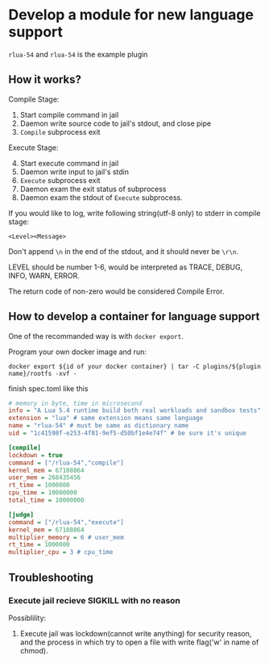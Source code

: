 # Develop a module for new language support

`rlua-54` and `rlua-54` is the example plugin

## How it works?

Compile Stage:

1. Start compile command in jail
2. Daemon write source code to jail's stdout, and close pipe
3. ``Compile`` subprocess exit

Execute Stage:

4. Start execute command in jail
5. Daemon write input to jail's stdin
6. ``Execute`` subprocess exit
7. Daemon exam the exit status of subprocess
8. Daemon exam the stdout of ``Execute`` subprocess.

If you would like to log, write following string(utf-8 only) to stderr in compile stage:

```log
<Level><Message>
```

Don't append ``\n`` in the end of the stdout, and it should never be ``\r\n``.

LEVEL should be number 1-6, would be interpreted as TRACE, DEBUG, INFO, WARN, ERROR.

The return code of non-zero would be considered Compile Error.

## How to develop a container for language support

One of the recommanded way is with ``docker export``.

Program your own docker image and run:
 
```shell
docker export ${id of your docker container} | tar -C plugins/${plugin name}/rootfs -xvf -
```

finish spec.toml like this
```ini
# memory in byte, time in microsecond
info = "A Lua 5.4 runtime build both real workloads and sandbox tests"
extension = "lua" # same extension means same language
name = "rlua-54" # must be same as dictionary name
uid = "1c41598f-e253-4f81-9ef5-d50bf1e4e74f" # be sure it's unique

[compile]
lockdown = true
command = ["/rlua-54","compile"]
kernel_mem = 67108864
user_mem = 268435456
rt_time = 1000000
cpu_time = 10000000
total_time = 10000000

[judge]
command = ["/rlua-54","execute"]
kernel_mem = 67108864
multiplier_memory = 6 # user_mem
rt_time = 1000000
multiplier_cpu = 3 # cpu_time
```

## Troubleshooting

### Execute jail recieve SIGKILL with no reason

Possiblility:

1. Execute jail was lockdown(cannot write anything) for security reason, and the process in which try to open a file with write flag('w' in name of chmod).

